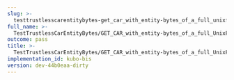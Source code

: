 ```yaml
---
slug: >-
  testtrustlesscarentitybytes-get_car_with_entity-bytes_of_a_full_unixfs_file_(format-car)-header_content-disposition
full_name: >-
  TestTrustlessCarEntityBytes/GET_CAR_with_entity-bytes_of_a_full_UnixFS_file_(format=car)/Header_Content-Disposition
outcome: pass
title: >-
  TestTrustlessCarEntityBytes/GET_CAR_with_entity-bytes_of_a_full_UnixFS_file_(format=car)/Header_Content-Disposition
implementation_id: kubo-bis
version: dev-44b0eaa-dirty
---
```


